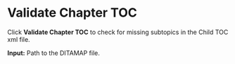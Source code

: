 # Validate Chapter TOC

Click **Validate Chapter TOC** to check for missing subtopics in the Child TOC xml file.

**Input:** Path to the DITAMAP file.